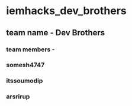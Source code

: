 # iemhacks_dev_brothers

## team name - Dev Brothers

### team members - 
### somesh4747
### itssoumodip
### arsrirup

